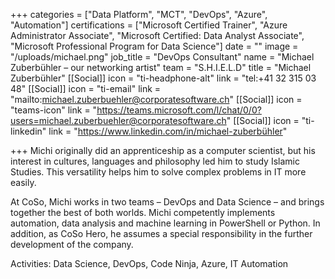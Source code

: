 +++
categories = ["Data Platform", "MCT", "DevOps", "Azure", "Automation"]
certifications = ["Microsoft Certified Trainer", "Azure Administrator Associate", "Microsoft Certified: Data Analyst Associate", "Microsoft Professional Program for Data Science"]
date = ""
image = "/uploads/michael.png"
job_title = "DevOps Consultant"
name = "Michael Zuberbühler – our networking artist"
team = "S.H.I.E.L.D"
title = "Michael Zuberbühler"
[[Social]]
icon = "ti-headphone-alt"
link = "tel:+41 32 315 03 48"
[[Social]]
icon = "ti-email"
link = "mailto:michael.zuberbuehler@corporatesoftware.ch"
[[Social]]
icon = "teams-icon"
link = "https://teams.microsoft.com/l/chat/0/0?users=michael.zuberbuehler@corporatesoftware.ch"
[[Social]]
icon = "ti-linkedin"
link = "https://www.linkedin.com/in/michael-zuberbühler"

+++
Michi originally did an apprenticeship as a computer scientist, but his interest in cultures, languages and philosophy led him to study Islamic Studies. This versatility helps him to solve complex problems in IT more easily.

At CoSo, Michi works in two teams – DevOps and Data Science – and brings together the best of both worlds. Michi competently implements automation, data analysis and machine learning in PowerShell or Python. In addition, as CoSo Hero, he assumes a special responsibility in the further development of the company.

Activities: Data Science, DevOps, Code Ninja, Azure, IT Automation
